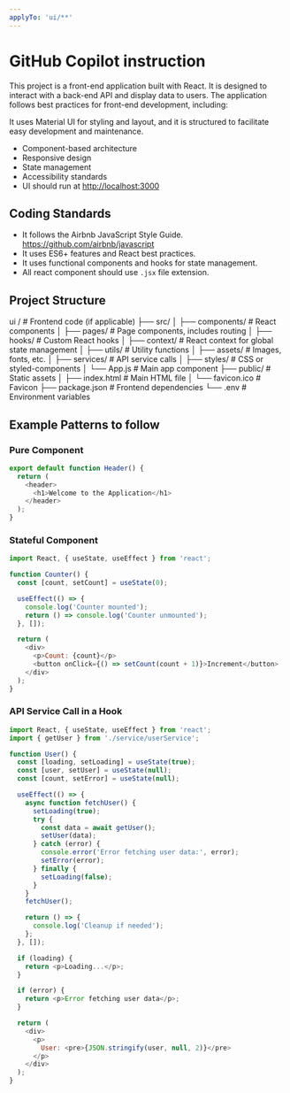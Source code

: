 ```yaml
---
applyTo: 'ui/**'
---
```


# GitHub Copilot instruction

This project is a front-end application built with React. It is designed to interact with a back-end API and display data to users. The application follows best practices for front-end development, including:

It uses Material UI for styling and layout, and it is structured to facilitate easy development and maintenance.

- Component-based architecture
- Responsive design
- State management
- Accessibility standards
- UI should run at <http://localhost:3000>

## Coding Standards

- It follows the Airbnb JavaScript Style Guide. https://github.com/airbnb/javascript
- It uses ES6+ features and React best practices.
- It uses functional components and hooks for state management.
- All react component should use `.jsx` file extension.

## Project Structure

ui / # Frontend code (if applicable)
├── src/
│ ├── components/ # React components
│ ├── pages/ # Page components, includes routing
│ ├── hooks/ # Custom React hooks
│ ├── context/ # React context for global state management
│ ├── utils/ # Utility functions
│ ├── assets/ # Images, fonts, etc.
│ ├── services/ # API service calls
│ ├── styles/ # CSS or styled-components
│ └── App.js # Main app component
├── public/ # Static assets
│ ├── index.html # Main HTML file
│ └── favicon.ico # Favicon
├── package.json # Frontend dependencies
└── .env # Environment variables

## Example Patterns to follow

### Pure Component

```js
export default function Header() {
  return (
    <header>
      <h1>Welcome to the Application</h1>
    </header>
  );
}
```

### Stateful Component

```js
import React, { useState, useEffect } from 'react';

function Counter() {
  const [count, setCount] = useState(0);

  useEffect(() => {
    console.log('Counter mounted');
    return () => console.log('Counter unmounted');
  }, []);

  return (
    <div>
      <p>Count: {count}</p>
      <button onClick={() => setCount(count + 1)}>Increment</button>
    </div>
  );
}
```

### API Service Call in a Hook

```js
import React, { useState, useEffect } from 'react';
import { getUser } from './service/userService';

function User() {
  const [loading, setLoading] = useState(true);
  const [user, setUser] = useState(null);
  const [count, setError] = useState(null);

  useEffect(() => {
    async function fetchUser() {
      setLoading(true);
      try {
        const data = await getUser();
        setUser(data);
      } catch (error) {
        console.error('Error fetching user data:', error);
        setError(error);
      } finally {
        setLoading(false);
      }
    }
    fetchUser();

    return () => {
      console.log('Cleanup if needed');
    };
  }, []);

  if (loading) {
    return <p>Loading...</p>;
  }

  if (error) {
    return <p>Error fetching user data</p>;
  }

  return (
    <div>
      <p>
        User: <pre>{JSON.stringify(user, null, 2)}</pre>
      </p>
    </div>
  );
}
```
